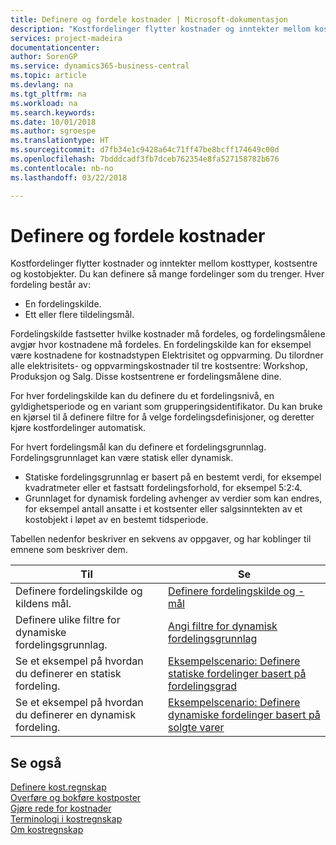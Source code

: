 ```yaml
---
title: Definere og fordele kostnader | Microsoft-dokumentasjon
description: "Kostfordelinger flytter kostnader og inntekter mellom kosttyper, kostsentre og kostobjekter. Du kan definere så mange fordelinger som du trenger."
services: project-madeira
documentationcenter: 
author: SorenGP
ms.service: dynamics365-business-central
ms.topic: article
ms.devlang: na
ms.tgt_pltfrm: na
ms.workload: na
ms.search.keywords: 
ms.date: 10/01/2018
ms.author: sgroespe
ms.translationtype: HT
ms.sourcegitcommit: d7fb34e1c9428a64c71ff47be8bcff174649c00d
ms.openlocfilehash: 7bdddcadf3fb7dceb762354e8fa527158782b676
ms.contentlocale: nb-no
ms.lasthandoff: 03/22/2018

---
```

# <a name="defining-and-allocating-costs"></a>Definere og fordele kostnader
Kostfordelinger flytter kostnader og inntekter mellom kosttyper, kostsentre og kostobjekter. Du kan definere så mange fordelinger som du trenger. Hver fordeling består av:  

-   En fordelingskilde.  
-   Ett eller flere tildelingsmål.  

Fordelingskilde fastsetter hvilke kostnader må fordeles, og fordelingsmålene avgjør hvor kostnadene må fordeles. En fordelingskilde kan for eksempel være kostnadene for kostnadstypen Elektrisitet og oppvarming. Du tilordner alle elektrisitets- og oppvarmingskostnader til tre kostsentre: Workshop, Produksjon og Salg. Disse kostsentrene er fordelingsmålene dine.  

For hver fordelingskilde kan du definere du et fordelingsnivå, en gyldighetsperiode og en variant som grupperingsidentifikator. Du kan bruke en kjørsel til å definere filtre for å velge fordelingsdefinisjoner, og deretter kjøre kostfordelinger automatisk.  

For hvert fordelingsmål kan du definere et fordelingsgrunnlag. Fordelingsgrunnlaget kan være statisk eller dynamisk.  

-   Statiske fordelingsgrunnlag er basert på en bestemt verdi, for eksempel kvadratmeter eller et fastsatt fordelingsforhold, for eksempel 5:2:4.  
-   Grunnlaget for dynamisk fordeling avhenger av verdier som kan endres, for eksempel antall ansatte i et kostsenter eller salgsinntekten av et kostobjekt i løpet av en bestemt tidsperiode.  

Tabellen nedenfor beskriver en sekvens av oppgaver, og har koblinger til emnene som beskriver dem.

|Til|Se|  
|--------|---------|  
|Definere fordelingskilde og kildens mål.|[Definere fordelingskilde og -mål](finance-how-to-set-up-allocation-source-and-targets.md)|  
|Definere ulike filtre for dynamiske fordelingsgrunnlag.|[Angi filtre for dynamisk fordelingsgrunnlag](finance-setting-filters-for-dynamic-allocation-bases.md)|  
|Se et eksempel på hvordan du definerer en statisk fordeling.|[Eksempelscenario: Definere statiske fordelinger basert på fordelingsgrad](finance-scenario-example-defining-static-allocations-based-on-allocation-ratio.md)|  
|Se et eksempel på hvordan du definerer en dynamisk fordeling.|[Eksempelscenario: Definere dynamiske fordelinger basert på solgte varer](finance-scenario-example-defining-dynamic-allocations-based-on-items-sold.md)|  

## <a name="see-also"></a>Se også  
 [Definere kost.regnskap](finance-set-up-cost-accounting.md)   
 [Overføre og bokføre kostposter](finance-transfer-and-post-cost-entries.md)   
 [Gjøre rede for kostnader](finance-manage-cost-accounting.md)   
 [Terminologi i kostregnskap](finance-terminology-in-cost-accounting.md)   
 [Om kostregnskap](finance-about-cost-accounting.md)


